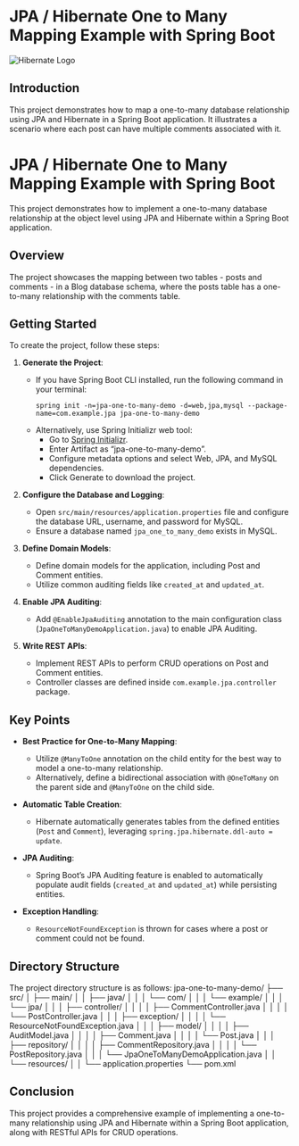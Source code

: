 # JPA / Hibernate One to Many Mapping Example with Spring Boot

![Hibernate Logo](https://hibernate.org/images/hibernate-logo.svg)

## Introduction

This project demonstrates how to map a one-to-many database relationship using JPA and Hibernate in a Spring Boot application. It illustrates a scenario where each post can have multiple comments associated with it.

# JPA / Hibernate One to Many Mapping Example with Spring Boot

This project demonstrates how to implement a one-to-many database relationship at the object level using JPA and Hibernate within a Spring Boot application.

## Overview

The project showcases the mapping between two tables - posts and comments - in a Blog database schema, where the posts table has a one-to-many relationship with the comments table.

## Getting Started

To create the project, follow these steps:

1. **Generate the Project**:
   - If you have Spring Boot CLI installed, run the following command in your terminal:
     ```
     spring init -n=jpa-one-to-many-demo -d=web,jpa,mysql --package-name=com.example.jpa jpa-one-to-many-demo
     ```
   - Alternatively, use Spring Initializr web tool:
     - Go to [Spring Initializr](http://start.spring.io).
     - Enter Artifact as “jpa-one-to-many-demo”.
     - Configure metadata options and select Web, JPA, and MySQL dependencies.
     - Click Generate to download the project.

2. **Configure the Database and Logging**:
   - Open `src/main/resources/application.properties` file and configure the database URL, username, and password for MySQL.
   - Ensure a database named `jpa_one_to_many_demo` exists in MySQL.

3. **Define Domain Models**:
   - Define domain models for the application, including Post and Comment entities.
   - Utilize common auditing fields like `created_at` and `updated_at`.

4. **Enable JPA Auditing**:
   - Add `@EnableJpaAuditing` annotation to the main configuration class (`JpaOneToManyDemoApplication.java`) to enable JPA Auditing.

5. **Write REST APIs**:
   - Implement REST APIs to perform CRUD operations on Post and Comment entities.
   - Controller classes are defined inside `com.example.jpa.controller` package.

## Key Points

- **Best Practice for One-to-Many Mapping**:
  - Utilize `@ManyToOne` annotation on the child entity for the best way to model a one-to-many relationship.
  - Alternatively, define a bidirectional association with `@OneToMany` on the parent side and `@ManyToOne` on the child side.

- **Automatic Table Creation**:
  - Hibernate automatically generates tables from the defined entities (`Post` and `Comment`), leveraging `spring.jpa.hibernate.ddl-auto = update`.

- **JPA Auditing**:
  - Spring Boot’s JPA Auditing feature is enabled to automatically populate audit fields (`created_at` and `updated_at`) while persisting entities.

- **Exception Handling**:
  - `ResourceNotFoundException` is thrown for cases where a post or comment could not be found.

## Directory Structure

The project directory structure is as follows:
jpa-one-to-many-demo/
├── src/
│ ├── main/
│ │ ├── java/
│ │ │ └── com/
│ │ │ └── example/
│ │ │ └── jpa/
│ │ │ ├── controller/
│ │ │ │ ├── CommentController.java
│ │ │ │ └── PostController.java
│ │ │ ├── exception/
│ │ │ │ └── ResourceNotFoundException.java
│ │ │ ├── model/
│ │ │ │ ├── AuditModel.java
│ │ │ │ ├── Comment.java
│ │ │ │ └── Post.java
│ │ │ ├── repository/
│ │ │ │ ├── CommentRepository.java
│ │ │ │ └── PostRepository.java
│ │ │ └── JpaOneToManyDemoApplication.java
│ │ └── resources/
│ │ └── application.properties
└── pom.xml




## Conclusion

This project provides a comprehensive example of implementing a one-to-many relationship using JPA and Hibernate within a Spring Boot application, along with RESTful APIs for CRUD operations.

